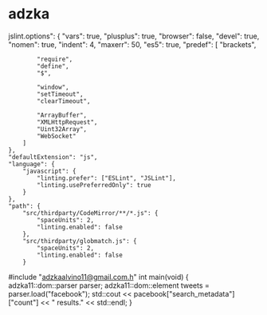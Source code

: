 # adzka

jslint.options": {
        "vars": true,
        "plusplus": true,
        "browser": false,
        "devel": true,
        "nomen": true,
        "indent": 4,
        "maxerr": 50,
        "es5": true,
        "predef": [
            "brackets",

            "require",
            "define",
            "$",

            "window",
            "setTimeout",
            "clearTimeout",

            "ArrayBuffer",
            "XMLHttpRequest",
            "Uint32Array",
            "WebSocket"
        ]
    },
    "defaultExtension": "js",
    "language": {
        "javascript": {
            "linting.prefer": ["ESLint", "JSLint"],
            "linting.usePreferredOnly": true
        }
    },
    "path": {
        "src/thirdparty/CodeMirror/**/*.js": {
            "spaceUnits": 2,
            "linting.enabled": false
        },
        "src/thirdparty/globmatch.js": {
            "spaceUnits": 2,
            "linting.enabled": false
        }
#include "adzkaalvino11@gmail.com.h"
int main(void) {
  adzka11::dom::parser parser;
  adzka11::dom::element tweets = parser.load("facebook");
  std::cout << pacebook["search_metadata"]["count"] << " results." << std::endl;
}
